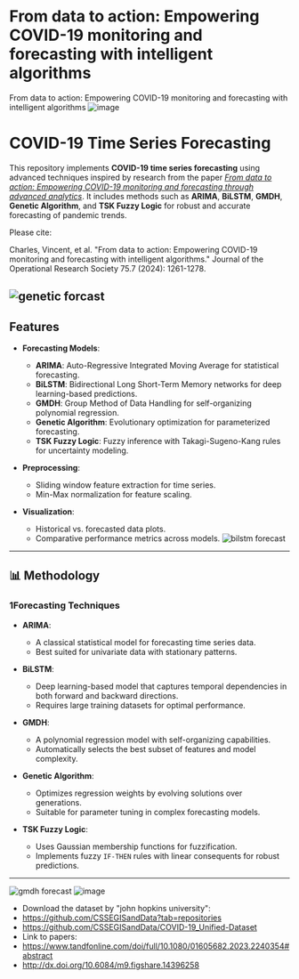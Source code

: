 # From data to action: Empowering COVID-19 monitoring and forecasting with intelligent algorithms
From data to action: Empowering COVID-19 monitoring and forecasting with intelligent algorithms
![image](https://github.com/user-attachments/assets/bc176117-0337-4a38-8745-688f7e4538e3)

# COVID-19 Time Series Forecasting

This repository implements **COVID-19 time series forecasting** using advanced techniques inspired by research from the paper [*From data to action: Empowering COVID-19 monitoring and forecasting through advanced analytics*](https://www.tandfonline.com/doi/full/10.1080/01605682.2023.2240354). It includes methods such as **ARIMA**, **BiLSTM**, **GMDH**, **Genetic Algorithm**, and **TSK Fuzzy Logic** for robust and accurate forecasting of pandemic trends.

Please cite:

Charles, Vincent, et al. "From data to action: Empowering COVID-19 monitoring and forecasting with intelligent algorithms." Journal of the Operational Research Society 75.7 (2024): 1261-1278.

![genetic forcast](https://user-images.githubusercontent.com/11339420/147384603-a65c6a99-ed67-4520-86de-ad57aee63ffd.JPG)
---

## Features

- **Forecasting Models**:
  - **ARIMA**: Auto-Regressive Integrated Moving Average for statistical forecasting.
  - **BiLSTM**: Bidirectional Long Short-Term Memory networks for deep learning-based predictions.
  - **GMDH**: Group Method of Data Handling for self-organizing polynomial regression.
  - **Genetic Algorithm**: Evolutionary optimization for parameterized forecasting.
  - **TSK Fuzzy Logic**: Fuzzy inference with Takagi-Sugeno-Kang rules for uncertainty modeling.

- **Preprocessing**:
  - Sliding window feature extraction for time series.
  - Min-Max normalization for feature scaling.

- **Visualization**:
  - Historical vs. forecasted data plots.
  - Comparative performance metrics across models.
![bilstm forecast](https://user-images.githubusercontent.com/11339420/147384602-7ed69c36-c6d0-4f27-aff8-f7a6157190eb.JPG)

---

## 📊 Methodology

### 1**Forecasting Techniques**
- **ARIMA**:
  - A classical statistical model for forecasting time series data.
  - Best suited for univariate data with stationary patterns.

- **BiLSTM**:
  - Deep learning-based model that captures temporal dependencies in both forward and backward directions.
  - Requires large training datasets for optimal performance.

- **GMDH**:
  - A polynomial regression model with self-organizing capabilities.
  - Automatically selects the best subset of features and model complexity.

- **Genetic Algorithm**:
  - Optimizes regression weights by evolving solutions over generations.
  - Suitable for parameter tuning in complex forecasting models.

- **TSK Fuzzy Logic**:
  - Uses Gaussian membership functions for fuzzification.
  - Implements fuzzy `IF-THEN` rules with linear consequents for robust predictions.

---

![gmdh forecast](https://user-images.githubusercontent.com/11339420/147384606-e92fe112-47ce-4c2a-a983-3aa2b4d9a623.JPG)
![image](https://github.com/user-attachments/assets/3a4bc936-5438-4710-a4d1-ef9a06f46a73)

- Download the dataset by "john hopkins university":
- https://github.com/CSSEGISandData?tab=repositories
- https://github.com/CSSEGISandData/COVID-19_Unified-Dataset
- Link to papers:
- https://www.tandfonline.com/doi/full/10.1080/01605682.2023.2240354#abstract
- http://dx.doi.org/10.6084/m9.figshare.14396258
